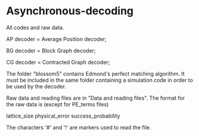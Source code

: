 # Asynchronous-decoding

All codes and raw data. 

AP decoder = Average Position decoder;

BG decoder = Block Graph decoder;

CG decoder = Contracted Graph decoder;


The folder "blossom5" contains Edmond's perfect matching algorithm. It must be included in the same folder containing a simulation code in order to be used by the decoder.

Raw data and reading files are in "Data and reading files". The format for the raw data is (except for PE_terms files)

lattice_size   physical_error   success_probability

The characters '#' and '!' are markers used to read the file.
